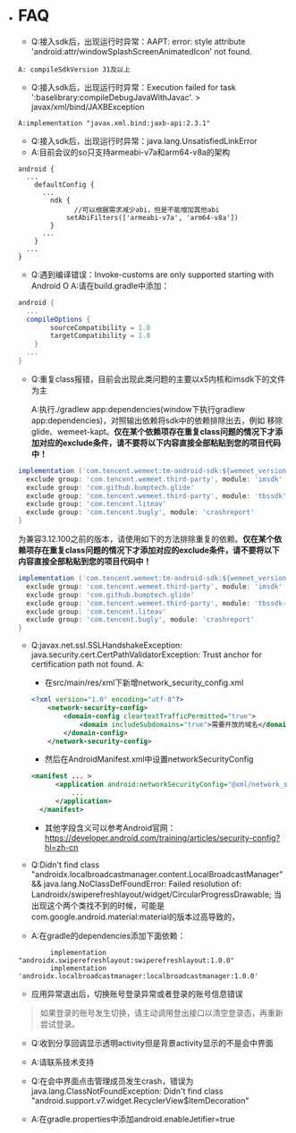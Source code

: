 - # FAQ

  - Q:接入sdk后，出现运行时异常：AAPT: error: style attribute 'android:attr/windowSplashScreenAnimatedIcon' not found.

  ```
  A: compileSdkVersion 31及以上
  ```

  - Q:接入sdk后，出现运行时异常：Execution failed for task ':baselibrary:compileDebugJavaWithJavac'. > javax/xml/bind/JAXBException

  ```
  A:implementation "javax.xml.bind:jaxb-api:2.3.1"
  ```

  - Q:接入sdk后，出现运行时异常：java.lang.UnsatisfiedLinkError
  - A:目前会议的so只支持armeabi-v7a和arm64-v8a的架构

  ```
  android {
  	...
      defaultConfig {
  		...
          ndk {
            	//可以根据需求减少abi，但是不能增加其他abi
              setAbiFilters(['armeabi-v7a', 'arm64-v8a'])
          }
  		...
      }
  	...
  }
  ```

  - Q:遇到编译错误：Invoke-customs are only supported starting with Android O
    A:请在build.gradle中添加：

  ```groovy
  android {
  	...
  	compileOptions {
          sourceCompatibility = 1.8
          targetCompatibility = 1.8
      }
  	...
  }
  ```

  - Q:重复class报错，目前会出现此类问题的主要以x5内核和imsdk下的文件为主

    A:执行./gradlew app:dependencies(window下执行gradlew app:dependencies)，对照输出依赖将sdk中的依赖排除出去，例如
      移除glide、wemeet-kapt。**仅在某个依赖项存在重复class问题的情况下才添加对应的exclude条件，请不要将以下内容直接全部粘贴到您的项目代码中！**

  ```groovy
  implementation ('com.tencent.wemeet:tm-android-sdk:${wemeet_version}') { //注意：这里的${wemeet_version}需要替换为具体的sdk版本号
    exclude group: 'com.tencent.wemeet.third-party', module: 'imsdk'
    exclude group: 'com.github.bumptech.glide'
    exclude group: 'com.tencent.wemeet.third-party', module: 'tbssdk' //注意： (版本 >= 3.12.100)用这个
    exclude group: 'com.tencent.liteav'
    exclude group: 'com.tencent.bugly', module: 'crashreport'
  }
  ```

  为兼容3.12.100之前的版本，请使用如下的方法排除重复的依赖。**仅在某个依赖项存在重复class问题的情况下才添加对应的exclude条件，请不要将以下内容直接全部粘贴到您的项目代码中！**

  ```groovy
  implementation ('com.tencent.wemeet:tm-android-sdk:${wemeet_version}') { //注意：这里的${wemeet_version}需要替换为具体的sdk版本号
    exclude group: 'com.tencent.wemeet.third-party', module: 'imsdk'
    exclude group: 'com.github.bumptech.glide'
    exclude group: 'com.tencent.wemeet.third-party', module: 'tbssdk-dynamic' //注意：（版本 < 3.12.100）用这个
    exclude group: 'com.tencent.liteav'
    exclude group: 'com.tencent.bugly', module: 'crashreport'
  }
  ```

  - Q:javax.net.ssl.SSLHandshakeException: java.security.cert.CertPathValidatorException: Trust anchor for certification path not found.
    A:

    -  在src/main/res/xml下新增network_security_config.xml

    ```xml
    <?xml version="1.0" encoding="utf-8"?>
    	<network-security-config>
    		<domain-config cleartextTrafficPermitted="true">
    			<domain includeSubdomains="true">需要开放的域名</domain>
    		</domain-config>
    	</network-security-config>
    
    ```

    - 然后在AndroidManifest.xml中设置networkSecurityConfig

    ```xml
    <manifest ... >
          <application android:networkSecurityConfig="@xml/network_security_config">
              ...
          </application>
      </manifest>
    ```

    - 其他字段含义可以参考Android官网：https://developer.android.com/training/articles/security-config?hl=zh-cn

  - Q:Didn't find class "androidx.localbroadcastmanager.content.LocalBroadcastManager"  && java.lang.NoClassDefFoundError: Failed resolution of: Landroidx/swiperefreshlayout/widget/CircularProgressDrawable; 当出现这个两个类找不到的时候，可能是com.google.android.material:material的版本过高导致的，

  - A:在gradle的dependencies添加下面依赖：

  ```
          implementation "androidx.swiperefreshlayout:swiperefreshlayout:1.0.0"
          implementation 'androidx.localbroadcastmanager:localbroadcastmanager:1.0.0'
  ```

  - 应用异常退出后，切换账号登录异常或者登录的账号信息错误

  > 如果登录的账号发生切换，请主动调用登出接口以清空登录态，再重新尝试登录。

  - Q:收到分享回调显示透明activity但是背景activity显示的不是会中界面
  - A:请联系技术支持

  - Q:在会中界面点击管理成员发生crash，错误为java.lang.ClassNotFoundException: Didn't find class "android.support.v7.widget.RecyclerView$ItemDecoration"
  - A:在gradle.properties中添加android.enableJetifier=true
